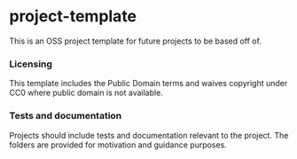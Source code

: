 # project-template

This is an OSS project template for future projects to be based off of.

### Licensing

This template includes the Public Domain terms and waives copyright under CC0 
where public domain is not available.

### Tests and documentation

Projects should include tests and documentation relevant to the project. 
The folders are provided for motivation and guidance purposes.